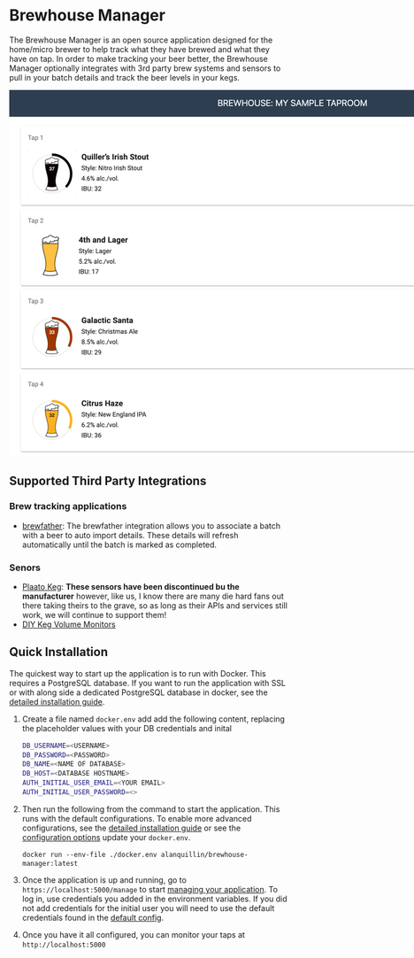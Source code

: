 # Brewhouse Manager

The Brewhouse Manager is an open source application designed for the home/micro brewer to help track what they have
brewed and what they have on tap.  In order to make tracking your beer better, the Brewhouse Manager optionally
integrates with 3rd party brew systems and sensors to pull in your batch details and track the beer levels in your kegs.

<img src="./docs/img/preview.png" style="max-width: 1200px; height: auto" />

## Supported Third Party Integrations

### Brew tracking applications

- [brewfather](https://brewfather.app/): The brewfather integration allows you to associate a batch with a beer to auto 
import details.  These details will refresh automatically until the batch is marked as completed.

### Senors

- [Plaato Keg](https://plaato.io/products/plaato-keg):  **These sensors have been discontinued bu the manufacturer** however,
like us, I know there are many die hard fans out there taking theirs to the grave, so as long as their APIs and services still
work, we will continue to support them!
- [DIY Keg Volume Monitors](https://github.com/alanquillin/keg-volume-monitors)

## Quick Installation

The quickest way to start up the application is to run with Docker.  This requires a PostgreSQL database. If you want
to run the application with SSL or with along side a dedicated PostgreSQL database in docker, see the
[detailed installation guide](./docs/install.md).

1. Create a file named `docker.env` add add the following content, replacing the placeholder values with your DB
credentials and inital  

    ``` bash
    DB_USERNAME=<USERNAME>
    DB_PASSWORD=<PASSWORD>
    DB_NAME=<NAME OF DATABASE>
    DB_HOST=<DATABASE HOSTNAME>
    AUTH_INITIAL_USER_EMAIL=<YOUR EMAIL>
    AUTH_INITIAL_USER_PASSWORD=<>
    ```

2. Then run the following from the command to start the application.  This runs with the default configurations.  To enable more
advanced configurations, see the [detailed installation guide](./docs/install.md) or see the
[configuration options](./docs/configs.md) update your `docker.env`.

    ```shell
    docker run --env-file ./docker.env alanquillin/brewhouse-manager:latest
    ```

3. Once the application is up and running, go to `https://localhost:5000/manage` to start 
[managing your application](./docs/manage.md).  To log in, use credentials you added in the environment variables.  If
you did not add credentials for the initial user you will need to use the default credentials found in the
[default config](./config/default.json).

4. Once you have it all configured, you can monitor your taps at `http://localhost:5000`